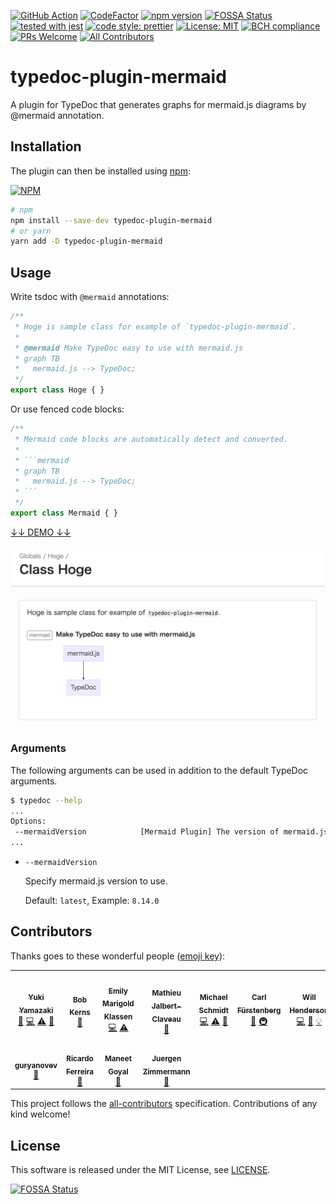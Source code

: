 [![GitHub Action](https://github.com/kamiazya/typedoc-plugin-mermaid/workflows/Node%20CI/badge.svg)](https://github.com/kamiazya/typedoc-plugin-mermaid/actions?workflow=Node+CI)
[![CodeFactor](https://www.codefactor.io/repository/github/kamiazya/typedoc-plugin-mermaid/badge)](https://www.codefactor.io/repository/github/kamiazya/typedoc-plugin-mermaid)
[![npm version](https://badge.fury.io/js/typedoc-plugin-mermaid.svg)](https://badge.fury.io/js/typedoc-plugin-mermaid)
[![FOSSA Status](https://app.fossa.io/api/projects/git%2Bgithub.com%2Fkamiazya%2Ftypedoc-plugin-mermaid.svg?type=shield)](https://app.fossa.io/projects/git%2Bgithub.com%2Fkamiazya%2Ftypedoc-plugin-mermaid?ref=badge_shield)
[![tested with jest](https://img.shields.io/badge/tested_with-jest-99424f.svg)](https://github.com/facebook/jest)
[![code style: prettier](https://img.shields.io/badge/code_style-prettier-ff69b4.svg)](https://github.com/prettier/prettier)
[![License: MIT](https://img.shields.io/badge/License-MIT-yellow.svg)](https://opensource.org/licenses/MIT)
[![BCH compliance](https://bettercodehub.com/edge/badge/kamiazya/typedoc-plugin-mermaid?branch=main)](https://bettercodehub.com/)
[![PRs Welcome](https://img.shields.io/badge/PRs-welcome-brightgreen.svg)](http://makeapullrequest.com)<!-- ALL-CONTRIBUTORS-BADGE:START - Do not remove or modify this section -->
[![All Contributors](https://img.shields.io/badge/all_contributors-11-orange.svg?style=flat-square)](#contributors-)
<!-- ALL-CONTRIBUTORS-BADGE:END -->

# typedoc-plugin-mermaid

A plugin for TypeDoc that generates graphs for mermaid.js diagrams by @mermaid annotation.

## Installation

The plugin can then be installed using [npm](https://www.npmjs.com/):

[![NPM](https://nodei.co/npm/typedoc-plugin-mermaid.png)](https://nodei.co/npm/typedoc-plugin-mermaid/)

```sh
# npm
npm install --save-dev typedoc-plugin-mermaid
# or yarn
yarn add -D typedoc-plugin-mermaid
```

## Usage

Write tsdoc with `@mermaid` annotations:

```typescript
/**
 * Hoge is sample class for example of `typedoc-plugin-mermaid`.
 *
 * @mermaid Make TypeDoc easy to use with mermaid.js
 * graph TB
 *   mermaid.js --> TypeDoc;
 */
export class Hoge { }
```

Or use fenced code blocks:

```typescript
/**
 * Mermaid code blocks are automatically detect and converted.
 *
 * ```mermaid
 * graph TB
 *   mermaid.js --> TypeDoc;
 * ```
 */
export class Mermaid { }
```

[↓↓ DEMO ↓↓](https://kamiazya.github.io/typedoc-plugin-samples/classes/hoge.html)

[![Example](./media/example.png)](https://kamiazya.github.io/typedoc-plugin-samples/classes/hoge.html)

### Arguments

The following arguments can be used in addition to the default TypeDoc arguments.

```bash
$ typedoc --help
...
Options:
 --mermaidVersion            [Mermaid Plugin] The version of mermaid.js to use.
...
```

- `--mermaidVersion`

    Specify mermaid.js version to use.

    Default: `latest`, Example: `8.14.0`

## Contributors

Thanks goes to these wonderful people ([emoji key](https://allcontributors.org/docs/en/emoji-key)):

<!-- ALL-CONTRIBUTORS-LIST:START - Do not remove or modify this section -->
<!-- prettier-ignore-start -->
<!-- markdownlint-disable -->
<table>
  <tr>
    <td align="center"><a href="http://blog.kamiazya.tech/"><img src="https://avatars0.githubusercontent.com/u/35218186?v=4?s=100" width="100px;" alt=""/><br /><sub><b>Yuki Yamazaki</b></sub></a><br /><a href="#ideas-kamiazya" title="Ideas, Planning, & Feedback">🤔</a> <a href="https://github.com/kamiazya/typedoc-plugin-mermaid/commits?author=kamiazya" title="Code">💻</a> <a href="https://github.com/kamiazya/typedoc-plugin-mermaid/commits?author=kamiazya" title="Tests">⚠️</a> <a href="https://github.com/kamiazya/typedoc-plugin-mermaid/commits?author=kamiazya" title="Documentation">📖</a></td>
    <td align="center"><a href="http://bobkerns.typepad.com"><img src="https://avatars3.githubusercontent.com/u/1154903?v=4?s=100" width="100px;" alt=""/><br /><sub><b>Bob Kerns</b></sub></a><br /><a href="https://github.com/kamiazya/typedoc-plugin-mermaid/issues?q=author%3ABobKerns" title="Bug reports">🐛</a></td>
    <td align="center"><a href="http://forivall.com"><img src="https://avatars1.githubusercontent.com/u/760204?v=4?s=100" width="100px;" alt=""/><br /><sub><b>Emily Marigold Klassen</b></sub></a><br /><a href="https://github.com/kamiazya/typedoc-plugin-mermaid/commits?author=forivall" title="Code">💻</a> <a href="https://github.com/kamiazya/typedoc-plugin-mermaid/commits?author=forivall" title="Tests">⚠️</a></td>
    <td align="center"><a href="https://github.com/Dynacord"><img src="https://avatars.githubusercontent.com/u/15387304?v=4?s=100" width="100px;" alt=""/><br /><sub><b>Mathieu Jalbert-Claveau</b></sub></a><br /><a href="https://github.com/kamiazya/typedoc-plugin-mermaid/issues?q=author%3ADynacord" title="Bug reports">🐛</a></td>
    <td align="center"><a href="https://github.com/RunDevelopment"><img src="https://avatars.githubusercontent.com/u/20878432?v=4?s=100" width="100px;" alt=""/><br /><sub><b>Michael Schmidt</b></sub></a><br /><a href="https://github.com/kamiazya/typedoc-plugin-mermaid/commits?author=RunDevelopment" title="Code">💻</a> <a href="https://github.com/kamiazya/typedoc-plugin-mermaid/commits?author=RunDevelopment" title="Tests">⚠️</a> <a href="https://github.com/kamiazya/typedoc-plugin-mermaid/commits?author=RunDevelopment" title="Documentation">📖</a></td>
    <td align="center"><a href="https://github.com/azatoth"><img src="https://avatars.githubusercontent.com/u/146477?v=4?s=100" width="100px;" alt=""/><br /><sub><b>Carl Fürstenberg</b></sub></a><br /><a href="https://github.com/kamiazya/typedoc-plugin-mermaid/issues?q=author%3Aazatoth" title="Bug reports">🐛</a> <a href="#infra-azatoth" title="Infrastructure (Hosting, Build-Tools, etc)">🚇</a></td>
    <td align="center"><a href="https://github.com/WHenderson"><img src="https://avatars.githubusercontent.com/u/934094?v=4?s=100" width="100px;" alt=""/><br /><sub><b>Will Henderson</b></sub></a><br /><a href="https://github.com/kamiazya/typedoc-plugin-mermaid/commits?author=WHenderson" title="Code">💻</a> <a href="https://github.com/kamiazya/typedoc-plugin-mermaid/issues?q=author%3AWHenderson" title="Bug reports">🐛</a> <a href="#example-WHenderson" title="Examples">💡</a></td>
  </tr>
  <tr>
    <td align="center"><a href="https://github.com/guryanovev"><img src="https://avatars.githubusercontent.com/u/2764795?v=4?s=100" width="100px;" alt=""/><br /><sub><b>guryanovev</b></sub></a><br /><a href="https://github.com/kamiazya/typedoc-plugin-mermaid/issues?q=author%3Aguryanovev" title="Bug reports">🐛</a></td>
    <td align="center"><a href="https://thegiantbeast.tech"><img src="https://avatars.githubusercontent.com/u/31733?v=4?s=100" width="100px;" alt=""/><br /><sub><b>Ricardo Ferreira</b></sub></a><br /><a href="#ideas-thegiantbeast" title="Ideas, Planning, & Feedback">🤔</a></td>
    <td align="center"><a href="https://www.manufacanalytics.com/"><img src="https://avatars.githubusercontent.com/u/25290212?v=4?s=100" width="100px;" alt=""/><br /><sub><b>Maneet Goyal</b></sub></a><br /><a href="#ideas-maneetgoyal" title="Ideas, Planning, & Feedback">🤔</a></td>
    <td align="center"><a href="http://www.hka.de"><img src="https://avatars.githubusercontent.com/u/734334?v=4?s=100" width="100px;" alt=""/><br /><sub><b>Juergen Zimmermann</b></sub></a><br /><a href="https://github.com/kamiazya/typedoc-plugin-mermaid/issues?q=author%3Ajuergenzimmermann" title="Bug reports">🐛</a></td>
  </tr>
</table>

<!-- markdownlint-restore -->
<!-- prettier-ignore-end -->

<!-- ALL-CONTRIBUTORS-LIST:END -->

This project follows the [all-contributors](https://github.com/all-contributors/all-contributors)
specification. Contributions of any kind welcome!

## License

This software is released under the MIT License, see [LICENSE](./LICENSE).

[![FOSSA Status](https://app.fossa.io/api/projects/git%2Bgithub.com%2Fkamiazya%2Ftypedoc-plugin-mermaid.svg?type=large)](https://app.fossa.io/projects/git%2Bgithub.com%2Fkamiazya%2Ftypedoc-plugin-mermaid?ref=badge_large)
